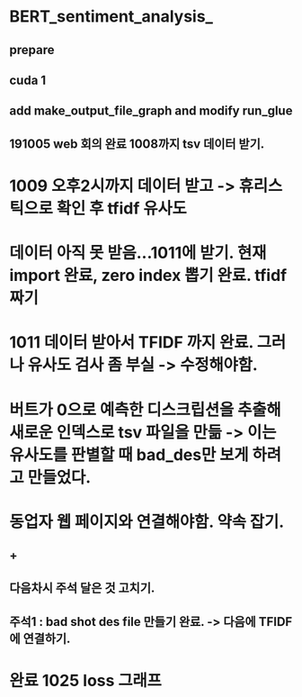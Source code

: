 # BERT_sentiment_analysis_

## prepare
## cuda 1 
## add make_output_file_graph  and modify run_glue
## 191005 web 회의 완료 1008까지 tsv 데이터 받기.
# 1009 오후2시까지 데이터 받고 -> 휴리스틱으로 확인 후 tfidf 유사도
# 데이터 아직 못 받음...1011에 받기. 현재 import 완료, zero index 뽑기 완료. tfidf 짜기 
# 1011 데이터 받아서 TFIDF 까지 완료. 그러나 유사도 검사 좀 부실 -> 수정해야함.
# 버트가 0으로 예측한 디스크립션을 추출해 새로운 인덱스로 tsv 파일을 만듦 -> 이는 유사도를 판별할 때 bad_des만 보게 하려고 만들었다.
# 동업자 웹 페이지와 연결해야함. 약속 잡기.
## +
## 다음차시 주석 달은 것 고치기.
## 주석1 : bad shot des file 만들기 완료. -> 다음에 TFIDF에 연결하기.
# 완료 1025 loss 그래프
